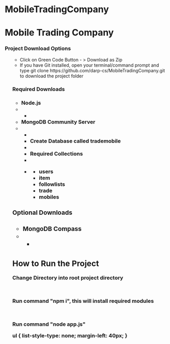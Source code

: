 # MobileTradingCompany

<h1> Mobile Trading Company</h1>

<h3> Project Download Options </h3>
<ul>

<ul>
    <li>Click on Green Code Button - > Download as Zip </li>
    <li>If you have Git installed, open your terminal/command prompt and type git clone https://github.com/darp-cs/MobileTradingCompany.git to download the project folder </li>
</ul>
    
<h3> Required Downloads <h3>
<ul>
    <li>Node.js </li>
        <li style = {list-style:none;}>
            <ul>
                <li> <a href="https://nodejs.org/en/download/"></a></li>
            </ul>
        </li>
    <li> MongoDB Community Server</li>
        <li>
            <ul>
                <li><a href="https://www.mongodb.com/try/download/community"></a> </li>
                <li>Create Database called trademobile<li>
                <li><strong>Required Collections<strong><li>
                <li>
                    <ul>
                        <li> users</li>
                        <li> item </li>
                        <li> followlists</li>
                        <li> trade </li>
                        <li> mobiles</li>
                    </ul>
            </ul>
        </li>
</ul>

<h3>Optional Downloads <h3>
<ul>
    <li> MongoDB Compass </li>
    <li>
        <ul>
            <li><a href="https://www.mongodb.com/try/download/compass"></a></li>
        </ul>
    </li>
</ul>


<h2> How to Run the Project </h2>
<p>Change Directory into root project directory</p>
<br>
<p>Run command "npm i", this will install required modules</p>
<br>
<p>Run command "node app.js"</p>

ul {
    list-style-type: none;
    margin-left: 40px;
}


